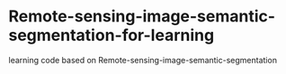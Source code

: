 # Remote-sensing-image-semantic-segmentation-for-learning
learning code based on Remote-sensing-image-semantic-segmentation
